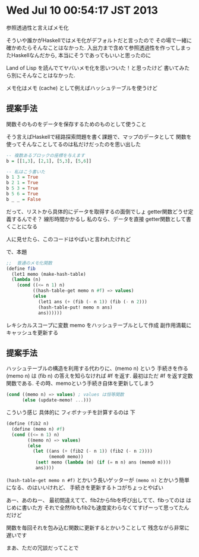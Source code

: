 # Wed Jul 10 00:54:17 JST 2013

参照透過性と言えばメモ化

そういや誰かがHaskellではメモ化がデフォルトだと言ったので
その場で一緒に確かめたらそんなことはなかった.
入出力まで含めて参照透過性を作ってしまったHaskellなんだから,
本当にそうであってもいいと思ったのに

Land of Lisp を読んでてヤバいメモ化を思いついた！と思ったけど
書いてみたら別にそんなことはなかった.

メモ化はメモ (cache) として例えばハッシュテーブルを使うけど

提案手法
---

関数そのものをデータを保存するためのものとして使うこと

そう言えばHaskellで経路探索問題を書く課題で、マップのデータとして
関数を使ってそんなことしてるのは私だけだったのを思い出した

```haskell
-- 複数あるブロックの座標を与えます
b = [[1,3], [2,1], [5,3], [5,6]]
```

```haskell
-- 私はこう書いた
b 1 3 = True
b 2 1 = True
b 5 3 = True
b 5 6 = True
b _ _ = False
```

だって、リストから具体的にデータを取得するの面倒でしょ
getter関数どうせ定義するんでそ？
線形時間かかるし
私のなら、データを直接 getter関数として書くことになる

人に見せたら、このコードはやばいと言われたけれど

で、本題

```scheme
;;  普通のメモ化関数
(define fib
  (let1 memo (make-hash-table)
  (lambda (n)
    (cond ((<= n 1) n)
          ((hash-table-get memo n #f) => values)
          (else
            (let1 ans (+ (fib (- n 1)) (fib (- n 2)))
            (hash-table-put! memo n ans)
            ans))))))
```

レキシカルスコープに変数 memo をハッシュテーブルとして作成
副作用満載にキャッシュを更新する

提案手法
---
ハッシュテーブルの構造を利用する代わりに、(memo n) という
手続きを作る
(memo n) は (fib n) の答えを知らなければ #f を返す.
最初はただ #f を返す定数関数である.
その時、memoという手続き自体を更新してしまう

```scheme
(cond ((memo n) => values) ; values は恒等関数
      (else (update-memo! ...)))
```

こういう感じ
具体的に フィボナッチを計算するのは 下

```scheme
(define (fib2 n)
  (define (memo n) #f)
  (cond ((<= n 1) n)
        ((memo n) => values)
        (else
          (let ((ans (+ (fib2 (- n 1)) (fib2 (- n 2))))
                (memo0 memo))
           (set! memo (lambda (m) (if (= m n) ans (memo0 m))))
           ans))))
```

`(hash-table-get memo n #f)`
とかいう長いゲッターが
`(memo n)`
とかいう簡単になる、のはいいけれど、
手続きを更新するトコがちょっとやばい

あー、あのねー、
最初間違えてて、fib2からfibを呼び出してて、fibってのは
はじめに書いた方
それで全然fibもfib2も速度変わらなくてすげーって思ってたんだけど

関数を毎回それを包み込む関数に更新するとかいうことして
残念ながら非常に遅いです

まあ、ただの冗談だってことで
